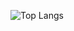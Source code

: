 ![Top Langs](https://github-readme-stats.vercel.app/api/top-langs/?username=jafarm83&layout=compact&theme=dracula)
